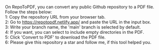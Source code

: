 On RepoToPDF, you can convert any public Github repository to a PDF file. Follow the steps below:<br>
1: Copy the repository URL from your browser tab.<br>
2: Go to https://repotopdf.netlify.app/ and paste the URL in the input box.<br>
3: Write your branch name, the 'main' branch is selected by default.<br>
4: If you want, you can select to include empty directories in the PDF.<br>
5: Click 'Convert to PDF' to download the PDF file.<br>
6: Please give this repository a star and follow me, if this tool helped you. 
